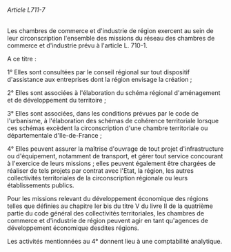 ###### Article L711-7

Les chambres de commerce et d'industrie de région exercent au sein de leur circonscription l'ensemble des missions du réseau des chambres de commerce et d'industrie prévu à l'article L. 710-1.

A ce titre :

1° Elles sont consultées par le conseil régional sur tout dispositif d'assistance aux entreprises dont la région envisage la création ;

2° Elles sont associées à l'élaboration du schéma régional d'aménagement et de développement du territoire ;

3° Elles sont associées, dans les conditions prévues par le code de l'urbanisme, à l'élaboration des schémas de cohérence territoriale lorsque ces schémas excèdent la circonscription d'une chambre territoriale ou départementale d'Ile-de-France ;

4° Elles peuvent assurer la maîtrise d'ouvrage de tout projet d'infrastructure ou d'équipement, notamment de transport, et gérer tout service concourant à l'exercice de leurs missions ; elles peuvent également être chargées de réaliser de tels projets par contrat avec l'Etat, la région, les autres collectivités territoriales de la circonscription régionale ou leurs établissements publics.

Pour les missions relevant du développement économique des régions telles que définies au chapitre Ier bis du titre V du livre II de la quatrième partie du code général des collectivités territoriales, les chambres de commerce et d'industrie de région peuvent agir en tant qu'agences de développement économique desdites régions.

Les activités mentionnées au 4° donnent lieu à une comptabilité analytique.

